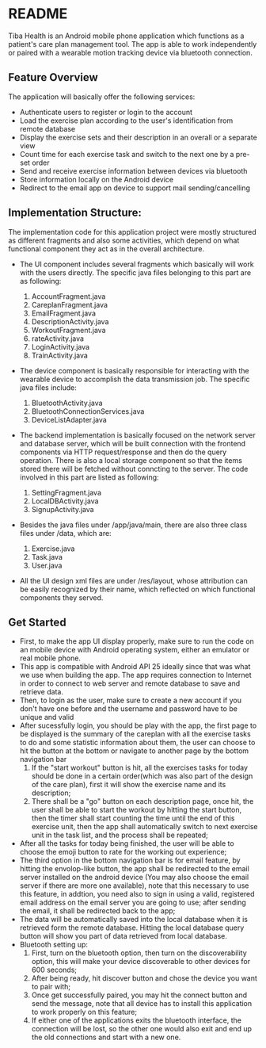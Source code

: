 # README



Tiba Health is an Android mobile phone application which functions as a patient's care plan management tool. 
The app is able to work independently or paired with a wearable motion tracking device via bluetooth connection. 

  
## Feature Overview
The application will basically offer the following services:
  - Authenticate users to register or login to the account
  - Load the exercise plan according to the user's identification from remote database
  - Display the exercise sets and their description in an overall or a separate view
  - Count time for each exercise task and switch to the next one by a pre-set order
  - Send and receive exercise information between devices via bluetooth
  - Store information locally on the Android device
  - Redirect to the email app on device to support mail sending/cancelling


## Implementation Structure:
The implementation code for this application project were mostly structured as different fragments and also some activities, 
which depend on what functional component they act as in the overall architecture.

  - The UI component includes several fragments which basically will work with the users directly.   The specific java files 
belonging to this part are as following:
    1. AccountFragment.java
    2. CareplanFragment.java
    3. EmailFragment.java
    4. DescriptionActivity.java
    5. WorkoutFragment.java
    6. rateActivity.java
    7. LoginActivity.java
    8. TrainActivity.java
    

  - The device component is basically responsible for interacting with the wearable device to accomplish the data transmission 
job. The specific java files include:
     1. BluetoothActivity.java
     2. BluetoothConnectionServices.java
     3. DeviceListAdapter.java
     

  - The backend implementation is basically focused on the  network server and database server, which will be built connection
with the frontend components via HTTP request/response and then do the query operation. There is also a local storage component 
so that the items stored there will be fetched without conncting to the server. The code involved in this part are listed as following:
     1. SettingFragment.java
     2. LocalDBActivity.java
     3. SignupActivity.java



  - Besides the java files under /app/java/main, there are also three class files under /data, which are:
     1. Exercise.java
     2. Task.java
     3. User.java
    

  - All the UI design xml files are under /res/layout, whose attribution can be easily recognized by their name, which reflected on which 
functional components they served.


## Get Started
- First, to make the app UI display properly, make sure to run the code on an mobile device with Android operating system, either an emulator or real mobile phone. 
- This app is compatible with Android API 25 ideally since that was what we use when building the app. The app requires connection to Internet in order to connect to web server and remote database to save and retrieve data.
- Then, to login as the user, make sure to create a new account if you don't have one before and the username and password have to be unique and valid
- After sucessfully login, you should be play with the app, the first page to be displayed is the summary of the careplan with all the exercise tasks to do and some statistic information about them, the user can choose to hit the button at the bottom or navigate to another page by the bottom navigation bar
  1. If the "start workout" button is hit, all the exercises tasks for today should be done in a certain order(which was also part of the design of the care plan), first it will show the exercise name and its description;
  2. There shall be a "go" button on each description page, once hit, the user shall be able to start the workout by hitting the start button, then the timer shall start counting the time until the end of this exercise unit, then the app shall automatically switch to next exercise unit in the task list, and the process shall be repeated;
- After all the tasks for today being finished, the user will be able to choose the emoji button to rate for the working out experience;
- The third option in the bottom navigation bar is for email feature, by hitting the envolop-like button, the app shall be redirected to the email server installed on the android device (You may also choose the email server if there are more one available), note that this necessary to use this feature, in addtion, you need also to sign in using a valid, registered email address on the email server you are going to use; after sending the email, it shall be redirected back to the app;
- The data will be automatically saved into the local database when it is retrieved form the remote database. Hitting the local database query button will show you part of data retrieved from local database.
- Bluetooth setting up:
   1. First, turn on the bluetooth option, then turn on the discoverability option, this will make your device discoverable to other devices for 600 seconds;
   2. After being ready, hit discover button and chose the device you want to pair with;
   3. Once get successfully paired, you may hit the connect button and send the message, note that all device has to install this application to work properly on this feature;
   4. If either one of the applications exits the bluetooth interface, the connection will be lost, so the other one would also exit and end up the old connections and start with a new one.
